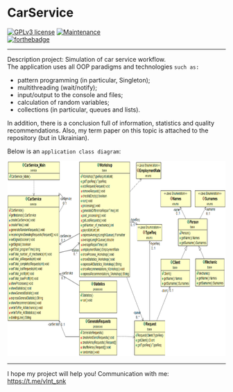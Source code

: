 # CarService

 [![GPLv3 license](https://img.shields.io/badge/License-GPLv3-blue.svg)](http://perso.crans.org/besson/LICENSE.html)
 [![Maintenance](https://img.shields.io/badge/Maintained%3F-no-red.svg)](https://GitHub.com/Naereen/StrapDown.js/graphs/commit-activity)  
 [![forthebadge](https://forthebadge.com/images/badges/made-with-java.svg)](https://forthebadge.com)

 ---
 
Description project: Simulation of car service workflow.  
The application uses all OOP paradigms and technologies `such as:`
  * pattern programming (in particular, Singleton);
  * multithreading (wait/notify);
  * input/output to the console and files;
  * calculation of random variables;
  * collections (in particular, queues and lists).
  
In addition, there is a conclusion full of information, statistics and quality recommendations. Also, my term paper on this topic is attached to the repository (but in Ukrainian).   
     
Below is an `application class diagram`:
<p align="center">
  <img  width="100%" height="450" alt="Application class diagram" title="Application class diagram" src="https://github.com/SValentyn/CarService/blob/master/diagram.png">
</p>

---

I hope my project will help you! Communication with me: https://t.me/vlnt_snk
